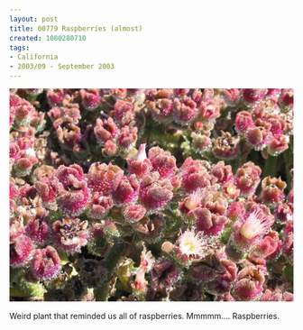 ```yaml
---
layout: post
title: 00779 Raspberries (almost)
created: 1080280710
tags:
- California
- 2003/09 - September 2003
---
```


<img src="/image/images/107_0779-330.jpg"/>

Weird plant that reminded us all of raspberries.  Mmmmm.... Raspberries.
